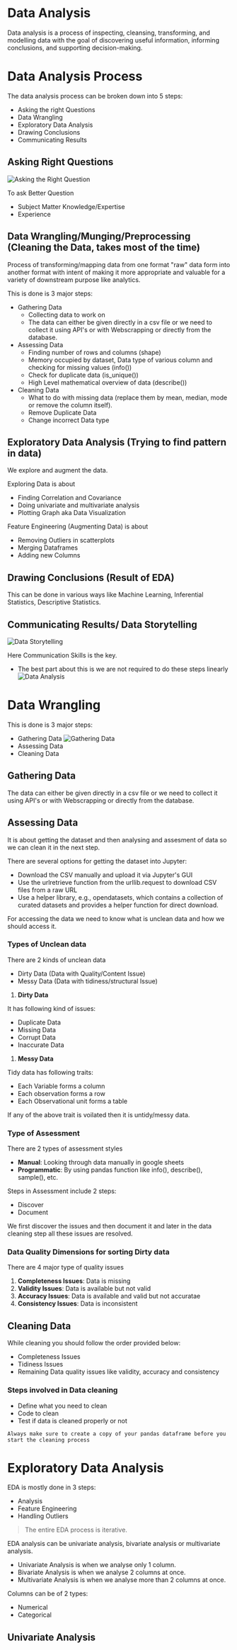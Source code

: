 # Data Analysis

Data analysis is a process of inspecting, cleansing, transforming, and modelling data with the goal of discovering useful information, informing conclusions, and supporting decision-making.

# Data Analysis Process

The data analysis process can be broken down into 5 steps:

- Asking the right Questions
- Data Wrangling
- Exploratory Data Analysis
- Drawing Conclusions
- Communicating Results

## **Asking Right Questions**

![Asking the Right Question](../img/da-s1.png "Asking the Right Question")

To ask Better Question

- Subject Matter Knowledge/Expertise
- Experience

## **Data Wrangling/Munging/Preprocessing** (Cleaning the Data, takes most of the time)

Process of transforming/mapping data from one format "raw" data form into another format with intent of making it more appropriate and valuable for a variety of downstream purpose like analytics.

This is done is 3 major steps:

- Gathering Data
  - Collecting data to work on
  - The data can either be given directly in a csv file or we need to collect it using API's or with Webscrapping or directly from the database.
- Assessing Data
  - Finding number of rows and columns (shape)
  - Memory occupied by dataset, Data type of various column and checking for missing values (info())
  - Check for duplicate data (is_unique())
  - High Level mathematical overview of data (describe())
- Cleaning Data
  - What to do with missing data (replace them by mean, median, mode or remove the column itself).
  - Remove Duplicate Data
  - Change incorrect Data type

## **Exploratory Data Analysis** (Trying to find pattern in data)

We explore and augment the data.

Exploring Data is about

- Finding Correlation and Covariance
- Doing univariate and multivariate analysis
- Plotting Graph aka Data Visualization

Feature Engineering (Augmenting Data) is about

- Removing Outliers in scatterplots
- Merging Dataframes
- Adding new Columns

## **Drawing Conclusions** (Result of EDA)

This can be done in various ways like Machine Learning, Inferential Statistics, Descriptive Statistics.

## **Communicating Results/ Data Storytelling**

![Data Storytelling](../img/da-s5.png "Data Storytelling")

Here Communication Skills is the key.

- The best part about this is we are not required to do these steps linearly
  ![Data Analysis](../img/da.png "Data Analysis")

# **Data Wrangling**

This is done is 3 major steps:

- Gathering Data
  ![Gathering Data](../img/da-s2-a.png "Gathering Data")
- Assessing Data
- Cleaning Data

## Gathering Data

The data can either be given directly in a csv file or we need to collect it using API's or with Webscrapping or directly from the database.

## **Assessing Data**

It is about getting the dataset and then analysing and assesment of data so we can clean it in the next step.

There are several options for getting the dataset into Jupyter:

- Download the CSV manually and upload it via Jupyter's GUI
- Use the urlretrieve function from the urllib.request to download CSV files from a raw URL
- Use a helper library, e.g., opendatasets, which contains a collection of curated datasets and provides a helper function for direct download.

For accessing the data we need to know what is unclean data and how we should access it.

### **Types of Unclean data**

There are 2 kinds of unclean data

- Dirty Data (Data with Quality/Content Issue)
- Messy Data (Data with tidiness/structural Issue)

1. **Dirty Data**

It has following kind of issues:

- Duplicate Data
- Missing Data
- Corrupt Data
- Inaccurate Data

1. **Messy Data**

Tidy data has following traits:

- Each Variable forms a column
- Each observation forms a row
- Each Observational unit forms a table

If any of the above trait is voilated then it is untidy/messy data.

### **Type of Assessment**

There are 2 types of assessment styles

- **Manual**: Looking through data manually in google sheets
- **Programmatic**: By using pandas function like info(), describe(), sample(), etc.

Steps in Assessment include 2 steps:

- Discover
- Document

We first discover the issues and then document it and later in the data cleaning step all these issues are resolved.

### **Data Quality Dimensions for sorting Dirty data**

There are 4 major type of quality issues

1. **Completeness Issues**: Data is missing
2. **Validity Issues**: Data is available but not valid
3. **Accuracy Issues**: Data is available and valid but not accuratae
4. **Consistency Issues**: Data is inconsistent

## Cleaning Data

While cleaning you should follow the order provided below:

- Completeness Issues
- Tidiness Issues
- Remaining Data quality issues like validity, accuracy and consistency

### Steps involved in Data cleaning

- Define what you need to clean
- Code to clean
- Test if data is cleaned properly or not

`Always make sure to create a copy of your pandas dataframe before you start the cleaning process`

# **Exploratory Data Analysis**

EDA is mostly done in 3 steps:

- Analysis
- Feature Engineering
- Handling Outliers

> The entire EDA process is iterative.

EDA analysis can be univariate analysis, bivariate analysis or multivariate analysis.

- Univariate Analysis is when we analyse only 1 column.
- Bivariate Analysis is when we analyse 2 columns at once.
- Multivariate Analysis is when we analyse more than 2 columns at once.

Columns can be of 2 types:

- Numerical
- Categorical

## **Univariate Analysis**
